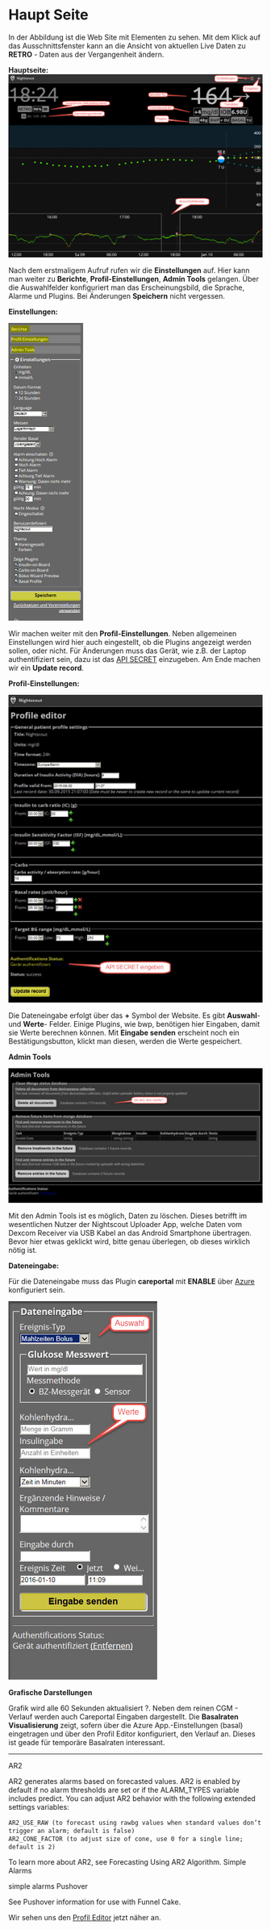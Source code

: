 # Haupt Seite


In der Abbildung ist die Web Site mit Elementen zu sehen. Mit dem Klick auf das Ausschnittsfenster kann an die Ansicht von aktuellen Live Daten zu **RETRO** - Daten aus der Vergangenheit ändern.

**Hauptseite:**
![nightscout_base_site](../images/nightscout/nightscout_base_site.jpg)


Nach dem erstmaligem Aufruf rufen wir die **Einstellungen** auf. Hier kann man
weiter zu **Berichte**, **Profil-Einstellungen**, **Admin Tools** gelangen.
Über die Auswahlfelder konfiguriert man das Erscheinungsbild, die Sprache, Alarme
und Plugins. Bei Änderungen **Speichern** nicht vergessen.


**Einstellungen:**

![nightscout_einstellungen](../images/nightscout/nightscout_einstellungen.jpg)

Wir machen weiter mit den **Profil-Einstellungen**. Neben allgemeinen Einstellungen
 wird hier auch eingestellt, ob die Plugins angezeigt werden sollen, oder nicht.
Für Änderungen muss das Gerät, wie z.B. der Laptop authentifiziert sein, dazu ist das 
[API SECRET](../nightscout/azure.md) einzugeben. Am Ende machen wir ein **Update record**.


**Profil-Einstellungen:**


![nightscout_profile_editor](../images/nightscout/nightscout_profile_editor.jpg)

Die Dateneingabe erfolgt über das **+** Symbol der Website. Es gibt **Auswahl**- und **Werte**- Felder. Einige Plugins, wie bwp, benötigen hier Eingaben, damit sie Werte berechnen können. Mit **Eingabe senden** erscheint noch ein Bestätigungsbutton, klickt man diesen, werden die Werte gespeichert.

**Admin Tools**

![nightscout_admin_tools](../images/nightscout/nightscout_admin_tools.jpg)

Mit den Admin Tools ist es möglich, Daten zu löschen. Dieses betrifft im wesentlichen Nutzer der Nightscout Uploader App, welche Daten vom Dexcom Receiver via USB Kabel an das Android Smartphone übertragen. Bevor hier etwas geklickt wird, bitte genau überlegen, ob dieses wirklich nötig ist.


**Dateneingabe:**

Für die Dateneingabe muss das Plugin **careportal** mit **ENABLE** über [Azure](../nightscout/azure.md) konfiguriert sein.

![nightscout_dateneingabe](../images/nightscout/nightscout_dateneingabe.jpg)


**Grafische Darstellungen**

Grafik wird alle 60 Sekunden aktualisiert ?. Neben dem reinen CGM - Verlauf
werden auch Careportal Eingaben dargestellt. Die **Basalraten Visualisierung**
zeigt, sofern über die Azure App.-Einstellungen (basal) eingetragen und über den Profil Editor konfiguriert, den Verlauf an. Dieses ist geade für temporäre Basalraten interessant.



*****************************





AR2

AR2 generates alarms based on forecasted values. AR2 is enabled by default if no alarm thresholds are set or if the ALARM_TYPES variable includes predict. You can adjust AR2 behavior with the following extended settings variables:

    AR2_USE_RAW (to forecast using rawbg values when standard values don’t trigger an alarm; default is false)
    AR2_CONE_FACTOR (to adjust size of cone, use 0 for a single line; default is 2)

To learn more about AR2, see Forecasting Using AR2 Algorithm.
Simple Alarms




simple alarms
Pushover

See Pushover information for use with Funnel Cake.


Wir sehen uns den   [Profil Editor](../nightscout/nightscout_plugins.md) jetzt näher an.










